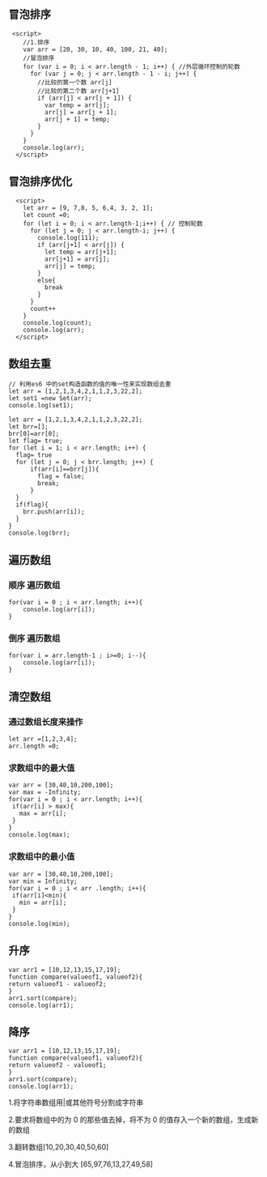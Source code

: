 ## 冒泡排序

```
 <script>
    //1.排序
    var arr = [20, 30, 10, 40, 100, 21, 40];
    //冒泡排序
    for (var i = 0; i < arr.length - 1; i++) { //外层循环控制的轮数
      for (var j = 0; j < arr.length - 1 - i; j++) {
        //比较的第一个数 arr[j]
        //比较的第二个数 arr[j+1]
        if (arr[j] < arr[j + 1]) {
          var temp = arr[j];
          arr[j] = arr[j + 1];
          arr[j + 1] = temp;
        }
      }
    }
    console.log(arr);
  </script>
```

## 冒泡排序优化

```
  <script>
    let arr = [9, 7,8, 5, 6,4, 3, 2, 1];
    let count =0;
    for (let i = 0; i < arr.length-1;i++) { // 控制轮数
      for (let j = 0; j < arr.length-i; j++) {
        console.log(111);
        if (arr[j+1] < arr[j]) {
          let temp = arr[j+1];
          arr[j+1] = arr[j];
          arr[j] = temp;
        }
        else{
          break
        }
      }
      count++
    }
    console.log(count);
    console.log(arr);
  </script>
```

## 数组去重

```
// 利用es6 中的set构造函数的值的唯一性来实现数组去重
let arr = [1,2,1,3,4,2,1,1,2,3,22,2];
let set1 =new Set(arr);
console.log(set1);
```

```
let arr = [1,2,1,3,4,2,1,1,2,3,22,2];
let brr=[];
brr[0]=arr[0];
let flag= true;
for (let i = 1; i < arr.length; i++) {
  flag= true
  for (let j = 0; j < brr.length; j++) {
      if(arr[i]==brr[j]){
        flag = false;
        break;
      }
  }
  if(flag){
    brr.push(arr[i]);
  }
}
console.log(brr);
```

## 遍历数组

### 顺序 遍历数组

```
for(var i = 0 ; i < arr.length; i++){
    console.log(arr[i]);
}
```

### 倒序 遍历数组

```
for(var i = arr.length-1 ; i>=0; i--){
    console.log(arr[i]);
}
```

## 清空数组

### 通过数组长度来操作

```
let arr =[1,2,3,4];
arr.length =0;

```

### 求数组中的最大值

```
var arr = [30,40,10,200,100];
var max = -Infinity;
for(var i = 0 ; i < arr.length; i++){
 if(arr[i] > max){
   max = arr[i];
 }
}
console.log(max);
```

### 求数组中的最小值

```
var arr = [30,40,10,200,100];
var min = Infinity;
for(var i = 0 ; i < arr .length; i++){
 if(arr[i]<min){
   min = arr[i];
 }
}
console.log(min);
```

## 升序

```
var arr1 = [10,12,13,15,17,19];
function compare(valueof1, valueof2){
return valueof1 - valueof2;
}
arr1.sort(compare);
console.log(arr1);
```

## 降序

```
var arr1 = [10,12,13,15,17,19];
function compare(valueof1, valueof2){
return valueof2 - valueof1;
}
arr1.sort(compare);
console.log(arr1);
```

1.将字符串数组用|或其他符号分割成字符串

2.要求将数组中的为 0 的那些值去掉，将不为 0 的值存入一个新的数组，生成新的数组

3.翻转数组[10,20,30,40,50,60]

4.冒泡排序，从小到大 [65,97,76,13,27,49,58]

